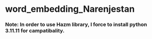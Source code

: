 # word_embedding_Narenjestan
### Note: In order to use Hazm library, I force to install python 3.11.11 for campatibality.
